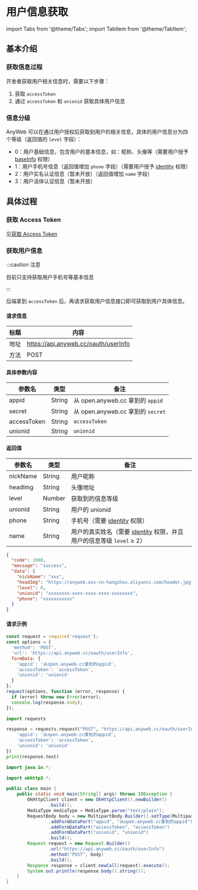 # 用户信息获取

import Tabs from '@theme/Tabs'; import TabItem from '@theme/TabItem';

## 基本介绍

### 获取信息过程

开发者获取用户相关信息时，需要以下步骤：

1. 获取 `accessToken`
2. 通过 `accessToken` 和 `unionid` 获取具体用户信息

### 信息分级

AnyWeb 可以在通过用户授权后获取到用户的相关信息，具体的用户信息分为四个等级（返回值的 `level` 字段）：

- 0：用户基础信息，包含用户的基本信息，如：昵称、头像等（需要用户授予 [baseInfo](https://wiki.anyweb.cc/docs/usage#conflux) 权限）
- 1：用户手机号信息（返回值增加 `phone` 字段）（需要用户授予 [identity](https://wiki.anyweb.cc/docs/usage#conflux) 权限）
- 2：用户实名认证信息（暂未开放）（返回值增加 `name` 字段）
- 3：用户活体认证信息（暂未开放）

## 具体过程

### 获取 Access Token

见[获取 Access Token](https://wiki.anyweb.cc/docs/OAuth/accessToken)

### 获取用户信息

:::caution 注意

目前只支持获取用户手机号等基本信息

:::

后端拿到 `accessToken` 后，再请求获取用户信息接口即可获取到用户具体信息。

#### 请求信息

| 标题   | 内容                                   |
|------|--------------------------------------|
| 地址   | https://api.anyweb.cc/oauth/userInfo |
| 方法   | POST                                 |

#### 具体参数内容

| 参数名         | 类型     | 备注                            |
|-------------|--------|-------------------------------|
| appid       | String | 从 open.anyweb.cc 拿到的 `appid`  |
| secret      | String | 从 open.anyweb.cc 拿到的 `secret` |
| accessToken | String | `accessToken`                 |
| unionid     | String | `unionid`                     |

#### 返回值

| 参数名      | 类型     | 备注                                                                                         |
|----------|--------|--------------------------------------------------------------------------------------------|
| nickName | String | 用户昵称                                                                                       |
| headImg  | String | 头像地址                                                                                       |
| level    | Number | 获取到的信息等级                                                                                   |
| unionid  | String | 用户的 unionid                                                                                |
| phone    | String | 手机号（需要 [identity](https://wiki.anyweb.cc/docs/usage#conflux) 权限）                           |
| name     | String | 用户的真实姓名（需要 [identity](https://wiki.anyweb.cc/docs/usage#conflux) 权限，并且用户的信息等级 `level` ≥ 2） |

```json
{
  "code": 1000,
  "message": "success",
  "data": {
    "nickName": "xxx",
    "headImg": "https://anyweb.oss-cn-hangzhou.aliyuncs.com/header.jpg",
    "level": 0,
    "unionid": "xxxxxxxx-xxxx-xxxx-xxxx-xxxxxxxx",
    "phone": "xxxxxxxxxxx"
  }
}
```

#### 请求示例

<Tabs>
<TabItem value="js" label="Node">

```javascript
const request = require('request');
const options = {
  'method': 'POST',
  'url': 'https://api.anyweb.cc/oauth/userInfo',
  formData: {
    'appid': '从open.anyweb.cc拿到的appid',
    'accessToken': 'accessToken',
    'unionid': 'unionid'
  }
};
request(options, function (error, response) {
  if (error) throw new Error(error);
  console.log(response.body);
});
```

</TabItem>
<TabItem value="py" label="Python">

```py
import requests

response = requests.request("POST", "https://api.anyweb.cc/oauth/userInfo", data={
    'appid': '从open.anyweb.cc拿到的appid',
    'accessToken': 'accessToken',
    'unionid': 'unionid'
})
print(response.text)
```

</TabItem>
<TabItem value="java" label="Java">

```java
import java.io.*;

import okhttp3.*;

public class main {
    public static void main(String[] args) throws IOException {
        OkHttpClient client = new OkHttpClient().newBuilder()
                .build();
        MediaType mediaType = MediaType.parse("text/plain");
        RequestBody body = new MultipartBody.Builder().setType(MultipartBody.FORM)
                .addFormDataPart("appid", "从open.anyweb.cc拿到的appid")
                .addFormDataPart("accessToken", "accessToken")
                .addFormDataPart("unionid", "unionid")
                .build();
        Request request = new Request.Builder()
                .url("https://api.anyweb.cc/oauth/userInfo")
                .method("POST", body)
                .build();
        Response response = client.newCall(request).execute();
        System.out.println(response.body().string());
    }
}

```

</TabItem>
</Tabs>


